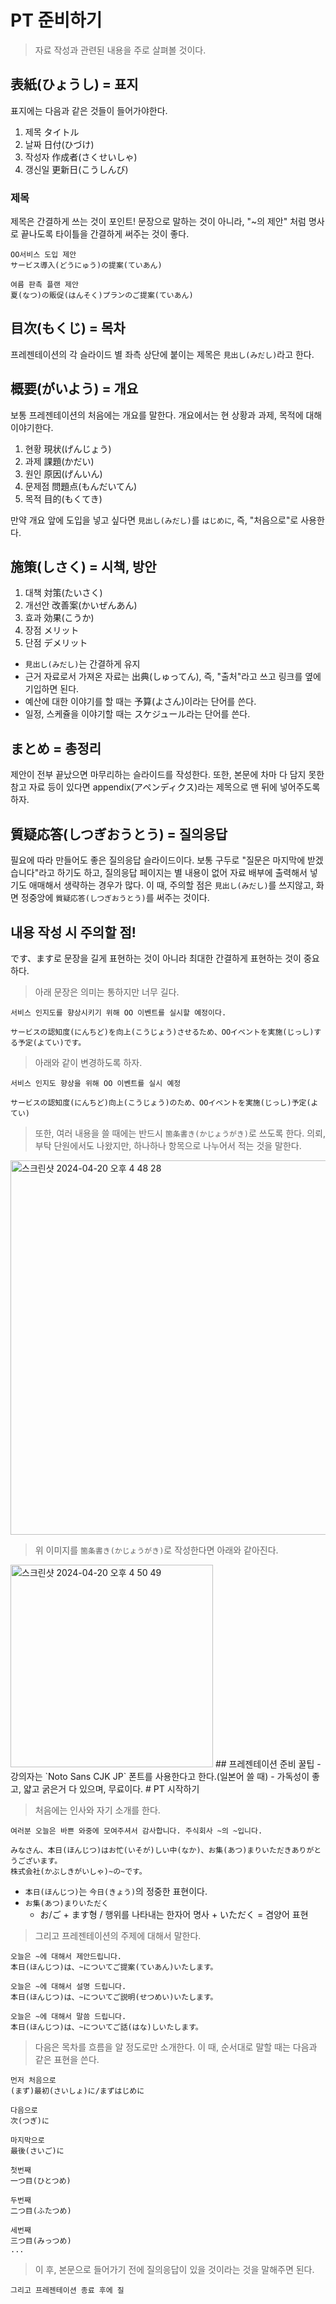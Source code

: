 # PT 준비하기

> 자료 작성과 관련된 내용을 주로 살펴볼 것이다.

## 表紙(ひょうし) = 표지
표지에는 다음과 같은 것들이 들어가야한다.

1. 제목 タイトル
2. 날짜 日付(ひづけ)
3. 작성자 作成者(さくせいしゃ)
4. 갱신일 更新日(こうしんび)

### 제목
제목은 간결하게 쓰는 것이 포인트!
문장으로 말하는 것이 아니라, "~의 제안" 처럼 명사로 끝나도록 타이틀을 간결하게 써주는 것이 좋다.
```
OO서비스 도입 제안
サービス導入(どうにゅう)の提案(ていあん)

여름 판촉 플랜 제안
夏(なつ)の販促(はんそく)プランのご提案(ていあん)
```

## 目次(もくじ) = 목차

프레젠테이션의 각 슬라이드 별 좌측 상단에 붙이는 제목은 `見出し(みだし)`라고 한다.

## 概要(がいよう) = 개요
보통 프레젠테이션의 처음에는 개요를 말한다.
개요에서는 현 상황과 과제, 목적에 대해 이야기한다.

1. 현황 現状(げんじょう)
2. 과제 課題(かだい)
3. 원인 原因(げんいん)
4. 문제점 問題点(もんだいてん)
5. 목적 目的(もくてき)

만약 개요 앞에 도입을 넣고 싶다면 `見出し(みだし)`를 `はじめに`, 즉, "처음으로"로 사용한다.
## 施策(しさく) = 시책, 방안

1. 대책 対策(たいさく)
2. 개선안 改善案(かいぜんあん)
3. 효과 効果(こうか)
4. 장점 メリット
5. 단점 デメリット

- `見出し(みだし)`는 간결하게 유지
- 근거 자료로서 가져온 자료는 出典(しゅってん), 즉, "출처"라고 쓰고 링크를 옆에 기입하면 된다.
- 예산에 대한 이야기를 할 때는 予算(よさん)이라는 단어를 쓴다.
- 일정, 스케쥴을 이야기할 때는 スケジュール라는 단어를 쓴다.
## まとめ = 총정리
제안이 전부 끝났으면 마무리하는 슬라이드를 작성한다.
또한, 본문에 차마 다 담지 못한 참고 자료 등이 있다면 appendix(アペンディクス)라는 제목으로 맨 뒤에 넣어주도록 하자.
## 質疑応答(しつぎおうとう) = 질의응답
필요에 따라 만들어도 좋은 질의응답 슬라이드이다.
보통 구두로 "질문은 마지막에 받겠습니다"라고 하기도 하고, 질의응답 페이지는 별 내용이 없어 자료 배부에 출력해서 넣기도 애매해서 생략하는 경우가 많다.
이 때, 주의할 점은 `見出し(みだし)`를 쓰지않고, 화면 정중앙에 `質疑応答(しつぎおうとう)`를 써주는 것이다.

## 내용 작성 시 주의할 점!
です、ます로 문장을 길게 표현하는 것이 아니라 최대한 간결하게 표현하는 것이 중요하다.

> 아래 문장은 의미는 통하지만 너무 길다.

```
서비스 인지도를 향상시키기 위해 OO 이벤트를 실시할 예정이다.

サービスの認知度(にんちど)を向上(こうじょう)させるため、OOイベントを実施(じっし)する予定(よてい)です。
```

> 아래와 같이 변경하도록 하자.

```
서비스 인지도 향상을 위해 OO 이벤트를 실시 예정

サービスの認知度(にんちど)向上(こうじょう)のため、OOイベントを実施(じっし)予定(よてい)
```

> 또한, 여러 내용을 쓸 때에는 반드시 `箇条書き(かじょうがき)`로 쓰도록 한다.
> 의뢰, 부탁 단원에서도 나왔지만,
> 하나하나 항목으로 나누어서 적는 것을 말한다.

<img width="599" alt="스크린샷 2024-04-20 오후 4 48 28" src="https://github.com/Rki0/obsidian/assets/86224851/dcbb3617-1964-4d4a-bcd2-274a45af9119">

> 위 이미지를 `箇条書き(かじょうがき)`로 작성한다면 아래와 같아진다.

<img width="324" alt="스크린샷 2024-04-20 오후 4 50 49" src="https://github.com/Rki0/obsidian/assets/86224851/ef188287-b08a-448d-8366-ff4d03184f60">
## 프레젠테이션 준비 꿀팁
- 강의자는 `Noto Sans CJK JP` 폰트를 사용한다고 한다.(일본어 쓸 때)
	- 가독성이 좋고, 얇고 굵은거 다 있으며, 무료이다.
# PT 시작하기

> 처음에는 인사와 자기 소개를 한다.

```
여러분 오늘은 바쁜 와중에 모여주셔서 감사합니다. 주식회사 ~의 ~입니다.

みなさん、本日(ほんじつ)はお忙(いそが)しい中(なか)、お集(あつ)まりいただきありがとうございます。
株式会社(かぶしきがいしゃ)~の~です。
```
- `本日(ほんじつ)`는 `今日(きょう)`의 정중한 표현이다.
- `お集(あつ)まりいただく`
	- お/ご + ます형 / 행위를 나타내는 한자어 명사 + いただく = 겸양어 표현

> 그리고 프레젠테이션의 주제에 대해서 말한다.

```
오늘은 ~에 대해서 제안드립니다.
本日(ほんじつ)は、~についてご提案(ていあん)いたします。

오늘은 ~에 대해서 설명 드립니다.
本日(ほんじつ)は、~についてご説明(せつめい)いたします。

오늘은 ~에 대해서 말씀 드립니다.
本日(ほんじつ)は、~についてご話(はな)しいたします。
```

> 다음은 목차를 흐름을 알 정도로만 소개한다.
> 이 때, 순서대로 말할 때는 다음과 같은 표현을 쓴다.

```
먼저 처음으로
(まず)最初(さいしょ)に/まずはじめに

다음으로
次(つぎ)に

마지막으로
最後(さいご)に
```

```
첫번째
一つ目(ひとつめ)

두번째
二つ目(ふたつめ)

세번째
三つ目(みっつめ)
...
```

> 이 후, 본문으로 들어가기 전에 질의응답이 있을 것이라는 것을 말해주면 된다.

```
그리고 프레젠테이션 종료 후에 질
```